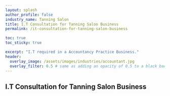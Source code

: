 ```yaml
---
layout: splash 
author_profile: false 
industry_name: Tanning Salon
title: I.T Consultation for Tanning Salon Business
permalink: /it-consultation-for-tanning-salon-business

toc: true
toc_sticky: true

excerpt: "I.T required in a Accountancy Practice Business."
header:
  overlay_image: /assets/images/industries/accountant.jpg
  overlay_filter: 0.5 # same as adding an opacity of 0.5 to a black background
---
```


## I.T Consultation for Tanning Salon Business